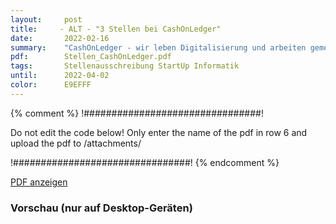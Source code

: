 ```yaml
---
layout:     post
title:     - ALT - "3 Stellen bei CashOnLedger"
date:       2022-02-16
summary:    "CashOnLedger - wir leben Digitalisierung und arbeiten gemeinsam mit führenden Verbänden, politischen Institutionen und innovativen Kunden an der Programmierfähigkeit unseres Geldes. Mit Hilfe von unserer Technologie lassen sich Zahlungsströme automatisieren und damit das Rückgrat für die Industry 4.0 und Machine Economy bilden. Daher liefern wir mit Begeisterung innovative Lösungen für Unternehmen, die den Sprung in die Zukunft erfolgreich gestalten wollen."
pdf:        Stellen_CashOnLedger.pdf
tags:       Stellenausschreibung StartUp Informatik
until:      2022-04-02
color:      E9EFFF
---
```


{% comment %}
!################################!

Do not edit the code below! Only enter the name of the pdf in row 6 and upload the pdf to /attachments/

!################################!
{% endcomment %}

<a class="btn btn-primary" href="{{ site.url }}/attachments/{{page.pdf}}">PDF anzeigen</a>

<h3>Vorschau (nur auf Desktop-Geräten)</h3>
<div class="d-none d-sm-block">
    <object data="{{ site.url }}/attachments/{{page.pdf}}" width="100%" height="1010" type='application/pdf'>
    </object>
</div>
